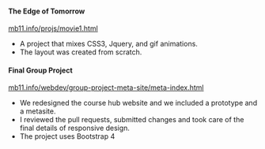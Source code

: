 #### The Edge of Tomorrow

[mb11.info/projs/movie1.html](http://mb11.info/projs/movie1.html)

- A project that mixes CSS3, Jquery, and gif animations.
- The layout was created from scratch. 

#### Final Group Project

[mb11.info/webdev/group-project-meta-site/meta-index.html](http://mb11.info/webdev/group-project-meta-site/meta-index.html)

- We redesigned the course hub website and we included a prototype and a metasite. 
- I reviewed the pull requests, submitted changes and took care of the final details of responsive design.  
- The project uses Bootstrap 4